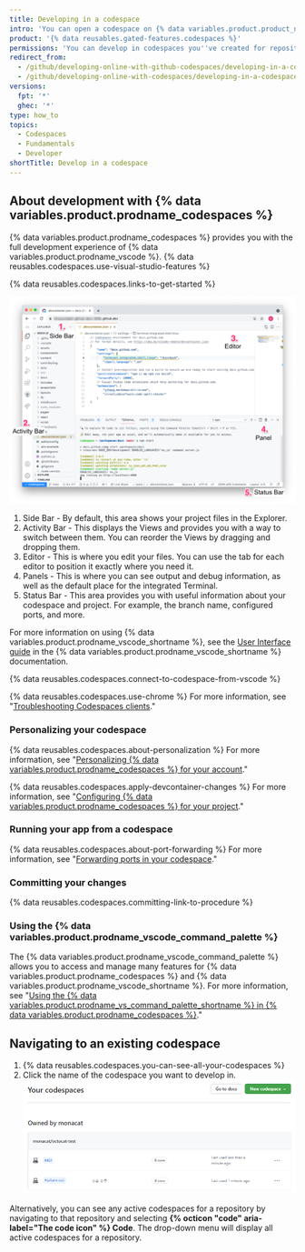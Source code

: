 ```yaml
---
title: Developing in a codespace
intro: 'You can open a codespace on {% data variables.product.product_name %}, then develop using {% data variables.product.prodname_vscode %}''s features.'
product: '{% data reusables.gated-features.codespaces %}'
permissions: 'You can develop in codespaces you''ve created for repositories owned by organizations using {% data variables.product.prodname_team %} and {% data variables.product.prodname_ghe_cloud %}.'
redirect_from:
  - /github/developing-online-with-github-codespaces/developing-in-a-codespace
  - /github/developing-online-with-codespaces/developing-in-a-codespace
versions:
  fpt: '*'
  ghec: '*'
type: how_to
topics:
  - Codespaces
  - Fundamentals
  - Developer
shortTitle: Develop in a codespace
---
```


 

## About development with {% data variables.product.prodname_codespaces %}

{% data variables.product.prodname_codespaces %} provides you with the full development experience of {% data variables.product.prodname_vscode %}. {% data reusables.codespaces.use-visual-studio-features %}

{% data reusables.codespaces.links-to-get-started %}

![Codespace overview with annotations](/assets/images/help/codespaces/codespace-overview-annotated.png)

1. Side Bar - By default, this area shows your project files in the Explorer.
2. Activity Bar - This displays the Views and provides you with a way to switch between them. You can reorder the Views by dragging and dropping them.
3. Editor - This is where you edit your files. You can use the tab for each editor to position it exactly where you need it.
4. Panels - This is where you can see output and debug information, as well as the default place for the integrated Terminal.
5. Status Bar - This area provides you with useful information about your codespace and project. For example, the branch name, configured ports, and more.

For more information on using {% data variables.product.prodname_vscode_shortname %}, see the [User Interface guide](https://code.visualstudio.com/docs/getstarted/userinterface) in the {% data variables.product.prodname_vscode_shortname %} documentation.

{% data reusables.codespaces.connect-to-codespace-from-vscode %}

{% data reusables.codespaces.use-chrome %} For more information, see "[Troubleshooting Codespaces clients](/codespaces/troubleshooting/troubleshooting-codespaces-clients)."

### Personalizing your codespace

{% data reusables.codespaces.about-personalization %} For more information, see "[Personalizing {% data variables.product.prodname_codespaces %} for your account](/codespaces/setting-up-your-codespace/personalizing-codespaces-for-your-account)."

{% data reusables.codespaces.apply-devcontainer-changes %} For more information, see "[Configuring {% data variables.product.prodname_codespaces %} for your project](/github/developing-online-with-codespaces/configuring-codespaces-for-your-project#apply-changes-to-your-configuration)."

### Running your app from a codespace
{% data reusables.codespaces.about-port-forwarding %} For more information, see "[Forwarding ports in your codespace](/github/developing-online-with-codespaces/forwarding-ports-in-your-codespace)."

### Committing your changes

{% data reusables.codespaces.committing-link-to-procedure %} 

### Using the {% data variables.product.prodname_vscode_command_palette %}

The {% data variables.product.prodname_vscode_command_palette %} allows you to access and manage many features for {% data variables.product.prodname_codespaces %} and {% data variables.product.prodname_vscode_shortname %}. For more information, see "[Using the {% data variables.product.prodname_vs_command_palette_shortname %} in {% data variables.product.prodname_codespaces %}](/codespaces/codespaces-reference/using-the-vs-code-command-palette-in-codespaces)."

## Navigating to an existing codespace

1. {% data reusables.codespaces.you-can-see-all-your-codespaces %}
2. Click the name of the codespace you want to develop in.
  ![Name of codespace](/assets/images/help/codespaces/click-name-codespace.png)

Alternatively, you can see any active codespaces for a repository by navigating to that repository and selecting **{% octicon "code" aria-label="The code icon" %} Code**. The drop-down menu will display all active codespaces for a repository.
